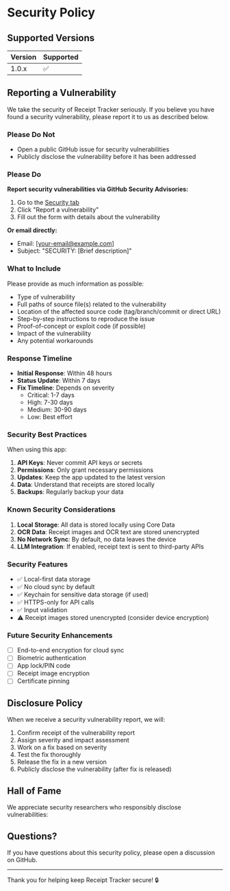 # Security Policy

## Supported Versions

| Version | Supported          |
| ------- | ------------------ |
| 1.0.x   | :white_check_mark: |

## Reporting a Vulnerability

We take the security of Receipt Tracker seriously. If you believe you have found a security vulnerability, please report it to us as described below.

### Please Do Not

- Open a public GitHub issue for security vulnerabilities
- Publicly disclose the vulnerability before it has been addressed

### Please Do

**Report security vulnerabilities via GitHub Security Advisories:**

1. Go to the [Security tab](https://github.com/babushkai/receipt-tracker-ios/security)
2. Click "Report a vulnerability"
3. Fill out the form with details about the vulnerability

**Or email directly:**
- Email: [your-email@example.com]
- Subject: "SECURITY: [Brief description]"

### What to Include

Please provide as much information as possible:

- Type of vulnerability
- Full paths of source file(s) related to the vulnerability
- Location of the affected source code (tag/branch/commit or direct URL)
- Step-by-step instructions to reproduce the issue
- Proof-of-concept or exploit code (if possible)
- Impact of the vulnerability
- Any potential workarounds

### Response Timeline

- **Initial Response**: Within 48 hours
- **Status Update**: Within 7 days
- **Fix Timeline**: Depends on severity
  - Critical: 1-7 days
  - High: 7-30 days
  - Medium: 30-90 days
  - Low: Best effort

### Security Best Practices

When using this app:

1. **API Keys**: Never commit API keys or secrets
2. **Permissions**: Only grant necessary permissions
3. **Updates**: Keep the app updated to the latest version
4. **Data**: Understand that receipts are stored locally
5. **Backups**: Regularly backup your data

### Known Security Considerations

1. **Local Storage**: All data is stored locally using Core Data
2. **OCR Data**: Receipt images and OCR text are stored unencrypted
3. **No Network Sync**: By default, no data leaves the device
4. **LLM Integration**: If enabled, receipt text is sent to third-party APIs

### Security Features

- ✅ Local-first data storage
- ✅ No cloud sync by default
- ✅ Keychain for sensitive data storage (if used)
- ✅ HTTPS-only for API calls
- ✅ Input validation
- ⚠️ Receipt images stored unencrypted (consider device encryption)

### Future Security Enhancements

- [ ] End-to-end encryption for cloud sync
- [ ] Biometric authentication
- [ ] App lock/PIN code
- [ ] Receipt image encryption
- [ ] Certificate pinning

## Disclosure Policy

When we receive a security vulnerability report, we will:

1. Confirm receipt of the vulnerability report
2. Assign severity and impact assessment
3. Work on a fix based on severity
4. Test the fix thoroughly
5. Release the fix in a new version
6. Publicly disclose the vulnerability (after fix is released)

## Hall of Fame

We appreciate security researchers who responsibly disclose vulnerabilities:

<!-- Names will be added here with researcher's permission -->

## Questions?

If you have questions about this security policy, please open a discussion on GitHub.

---

Thank you for helping keep Receipt Tracker secure! 🔒


